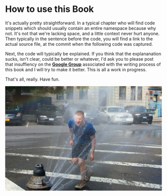 # How to use this Book

It's actually pretty straightforward. In a typical chapter who will find code snippets which should usually contain an entire namespace because why not. It's not that we're lacking space, and a little context never hurt anyone. Then typically in the sentence before the code, you will find a link to the actual source file, at the commit when the following code was captured.

Next, the code will typically be explained. If you think that the explananation sucks, isn't clear, could be better or whatever, I'd ask you to please post that insuffiency on the **[Google Group]()** associated with the writing process of this book and I will try to make it better. This is all a work in progress.

That's all, really. Have fun.

![](images/have-fun.jpg)

